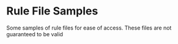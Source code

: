 # Rule File Samples

Some samples of rule files for ease of access. These files are not guaranteed to be valid
